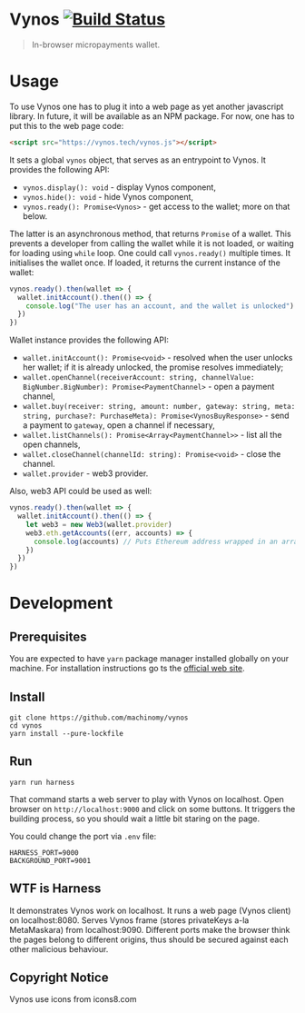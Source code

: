 # Vynos [![Build Status](https://travis-ci.com/machinomy/vynos.svg?token=K1HKiXykkAKA6zQXxNvq&branch=master)](https://travis-ci.com/machinomy/vynos)

> In-browser micropayments wallet.


# Usage

To use Vynos one has to plug it into a web page as yet another javascript library. In future, it will be available as an NPM package.
For now, one has to put this to the web page code:

```html
<script src="https://vynos.tech/vynos.js"></script>
```

It sets a global `vynos` object, that serves as an entrypoint to Vynos. It provides the following API:

* `vynos.display(): void` - display Vynos component,
* `vynos.hide(): void` - hide Vynos component,
* `vynos.ready(): Promise<Vynos>` - get access to the wallet; more on that below.

The latter is an asynchronous method, that returns `Promise` of a wallet. This prevents a developer from
calling the wallet while it is not loaded, or waiting for loading using `while` loop.
One could call `vynos.ready()` multiple times. It initialises the wallet once. If loaded, it returns the current
instance of the wallet:

```javascript
vynos.ready().then(wallet => {
  wallet.initAccount().then(() => {
    console.log("The user has an account, and the wallet is unlocked")
  })
})
``` 

Wallet instance provides the following API:

* `wallet.initAccount(): Promise<void>` - resolved when the user unlocks her wallet; if it is already unlocked, the promise resolves immediately;
* `wallet.openChannel(receiverAccount: string, channelValue: BigNumber.BigNumber): Promise<PaymentChannel>` - open a payment channel,
* `wallet.buy(receiver: string, amount: number, gateway: string, meta: string, purchase?: PurchaseMeta): Promise<VynosBuyResponse>` - send a payment to `gateway`, open a channel if necessary,
* `wallet.listChannels(): Promise<Array<PaymentChannel>>` - list all the open channels,
* `wallet.closeChannel(channelId: string): Promise<void>` - close the channel.
* `wallet.provider` - web3 provider.

Also, web3 API could be used as well:

```javascript
vynos.ready().then(wallet => {
  wallet.initAccount().then(() => {
    let web3 = new Web3(wallet.provider)
    web3.eth.getAccounts((err, accounts) => {
      console.log(accounts) // Puts Ethereum address wrapped in an array.
    })
  })
})
``` 

# Development

## Prerequisites

You are expected to have `yarn` package manager installed globally on your machine.
For installation instructions go ts the [official web site](https://yarnpkg.com/en/docs/install).

## Install

```
git clone https://github.com/machinomy/vynos
cd vynos
yarn install --pure-lockfile
```

## Run
```
yarn run harness
```
That command starts a web server to play with Vynos on localhost.
Open browser on `http://localhost:9000` and click on some buttons.
It triggers the building process, so you should wait a little bit staring on the page.

You could change the port via `.env` file:
```
HARNESS_PORT=9000
BACKGROUND_PORT=9001
```

## WTF is Harness
It demonstrates Vynos work on localhost. It runs a web page (Vynos client) on localhost:8080.
Serves Vynos frame (stores privateKeys a-la MetaMaskara) from localhost:9090. Different ports
make the browser think the pages belong to different origins, thus should be secured
against each other malicious behaviour.

## Copyright Notice
Vynos use icons from icons8.com
